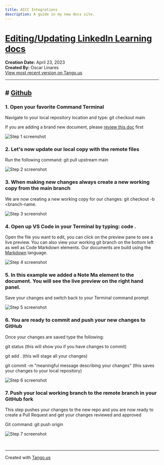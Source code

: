 ```yaml
---
title: AICC Integrations
description: A guide in my new docs site.
---
```


# [Editing/Updating LinkedIn Learning docs](https://app.tango.us/app/workflow/194c0a69-78ee-4c1e-8687-0092f6e46163?utm_source=markdown&utm_medium=markdown&utm_campaign=workflow%20export%20links)

__Creation Date:__ April 23, 2023  
__Created By:__ Oscar Linares  
[View most recent version on Tango.us](https://app.tango.us/app/workflow/194c0a69-78ee-4c1e-8687-0092f6e46163?utm_source=markdown&utm_medium=markdown&utm_campaign=workflow%20export%20links)



***




## # [Github](https://github.com)


### 1. Open your favorite Command Terminal

Navigate to your local repository location and type: git checkout main

If you are adding a brand new document, please [review this doc](https://review.learn.microsoft.com/en-us/help/get-started/add-new-article?branch=main&pivots=learn-authoring-pack-yes) first

![Step 1 screenshot](https://images.tango.us/workflows/194c0a69-78ee-4c1e-8687-0092f6e46163/steps/b0734801-b9e7-42f1-96fc-4052de35aaf3/f0193c8d-c4ad-49da-9b41-3cd623209604.png?crop=focalpoint&fit=crop&fp-x=0.5000&fp-y=0.5000&w=1200&border=2%2CF4F2F7&border-radius=8%2C8%2C8%2C8&border-radius-inner=8%2C8%2C8%2C8&blend-align=bottom&blend-mode=normal&blend-x=0&blend-w=1200&blend64=aHR0cHM6Ly9pbWFnZXMudGFuZ28udXMvc3RhdGljL21hZGUtd2l0aC10YW5nby13YXRlcm1hcmstdjIucG5n&mark-x=2&mark-y=1257&m64=aHR0cHM6Ly9pbWFnZXMudGFuZ28udXMvc3RhdGljL2JsYW5rLnBuZz9tYXNrPWNvcm5lcnMmYm9yZGVyPTQlMkNGRjc0NDImdz05MjEmaD02MiZmaXQ9Y3JvcCZjb3JuZXItcmFkaXVzPTEw)


### 2. Let's now update our local copy with the remote files

Run the following command: git pull upstream main

![Step 2 screenshot](https://images.tango.us/workflows/194c0a69-78ee-4c1e-8687-0092f6e46163/steps/4d264ffa-fcdd-4670-89e7-562c42312576/a8a9cde1-b600-4164-8057-8ab149e86f78.png?crop=focalpoint&fit=crop&fp-x=0.5000&fp-y=0.5000&w=1200&border=2%2CF4F2F7&border-radius=8%2C8%2C8%2C8&border-radius-inner=8%2C8%2C8%2C8&blend-align=bottom&blend-mode=normal&blend-x=0&blend-w=1200&blend64=aHR0cHM6Ly9pbWFnZXMudGFuZ28udXMvc3RhdGljL21hZGUtd2l0aC10YW5nby13YXRlcm1hcmstdjIucG5n&mark-x=217&mark-y=50&m64=aHR0cHM6Ly9pbWFnZXMudGFuZ28udXMvc3RhdGljL2JsYW5rLnBuZz9tYXNrPWNvcm5lcnMmYm9yZGVyPTQlMkNGRjc0NDImdz0yNDEmaD0zMiZmaXQ9Y3JvcCZjb3JuZXItcmFkaXVzPTEw)


### 3. When making new changes always create a new working copy from the main branch

We are now creating a new working copy for our changes: git checkout -b <branch-name.

![Step 3 screenshot](https://images.tango.us/workflows/194c0a69-78ee-4c1e-8687-0092f6e46163/steps/ae9d156a-2113-464c-9d51-5410a995c8ab/6fb77cab-c243-4ced-93a3-7efa2f91cec3.png?crop=focalpoint&fit=crop&fp-x=0.5000&fp-y=0.5000&w=1200&border=2%2CF4F2F7&border-radius=8%2C8%2C8%2C8&border-radius-inner=8%2C8%2C8%2C8&blend-align=bottom&blend-mode=normal&blend-x=0&blend-w=1200&blend64=aHR0cHM6Ly9pbWFnZXMudGFuZ28udXMvc3RhdGljL21hZGUtd2l0aC10YW5nby13YXRlcm1hcmstdjIucG5n&mark-x=284&mark-y=39&m64=aHR0cHM6Ly9pbWFnZXMudGFuZ28udXMvc3RhdGljL2JsYW5rLnBuZz9tYXNrPWNvcm5lcnMmYm9yZGVyPTQlMkNGRjc0NDImdz05MDcmaD01NiZmaXQ9Y3JvcCZjb3JuZXItcmFkaXVzPTEw)


### 4. Open up VS Code in your Terminal by typing: code . 

Open the file you want to edit, you can click on the preview pane to see a live preview. You can also view your working git branch on the bottom left as well as Code Markdown elements. Our documents are build using the [Markdown](https://review.learn.microsoft.com/en-us/help/platform/markdown-reference?toc=%2Fhelp%2Fget-started%2Ftoc.json&bc=%2Fhelp%2Fget-started%2Fbreadcrumb%2Ftoc.json&branch=main) language.

![Step 4 screenshot](https://images.tango.us/workflows/194c0a69-78ee-4c1e-8687-0092f6e46163/steps/3cfbf3a4-1453-4a0b-9d17-b61b17b9e513/fbe1c78b-8e84-41de-b782-32ddbf1e75f6.png?crop=focalpoint&fit=crop&fp-x=0.5000&fp-y=0.5000&w=1200&border=2%2CF4F2F7&border-radius=8%2C8%2C8%2C8&border-radius-inner=8%2C8%2C8%2C8&blend-align=bottom&blend-mode=normal&blend-x=0&blend-w=1200&blend64=aHR0cHM6Ly9pbWFnZXMudGFuZ28udXMvc3RhdGljL21hZGUtd2l0aC10YW5nby13YXRlcm1hcmstdjIucG5n)


### 5. In this example we added a Note Ma element to the document. You will see the live preview on the right hand panel. 

Save your changes and switch back to your Terminal command prompt

![Step 5 screenshot](https://images.tango.us/workflows/194c0a69-78ee-4c1e-8687-0092f6e46163/steps/439b7124-370b-4983-b946-38e25f277df1/673d66cf-d698-48c7-964e-86ebfbee8fea.png?crop=focalpoint&fit=crop&fp-x=0.5000&fp-y=0.5000&w=1200&border=2%2CF4F2F7&border-radius=8%2C8%2C8%2C8&border-radius-inner=8%2C8%2C8%2C8&blend-align=bottom&blend-mode=normal&blend-x=0&blend-w=1200&blend64=aHR0cHM6Ly9pbWFnZXMudGFuZ28udXMvc3RhdGljL21hZGUtd2l0aC10YW5nby13YXRlcm1hcmstdjIucG5n&mark-x=258&mark-y=351&m64=aHR0cHM6Ly9pbWFnZXMudGFuZ28udXMvc3RhdGljL2JsYW5rLnBuZz9tYXNrPWNvcm5lcnMmYm9yZGVyPTQlMkNGRjc0NDImdz00NTUmaD04OCZmaXQ9Y3JvcCZjb3JuZXItcmFkaXVzPTEw)


### 6. You are ready to commit and push your new changes to GitHub

Once your changes are saved type the following:

git status (this will show you if you have changes to commit)

git add . (this will stage all your changes)

git commit -m "meaningful message describing your changes" (this saves your changes to your local repository)

![Step 6 screenshot](https://images.tango.us/workflows/194c0a69-78ee-4c1e-8687-0092f6e46163/steps/8dc34605-0b29-4e5b-8f07-02c132ff2f87/f457f10b-fc44-44ec-8acf-7ed32eab2242.png?crop=focalpoint&fit=crop&fp-x=0.5000&fp-y=0.5000&w=1200&border=2%2CF4F2F7&border-radius=8%2C8%2C8%2C8&border-radius-inner=8%2C8%2C8%2C8&blend-align=bottom&blend-mode=normal&blend-x=0&blend-w=1200&blend64=aHR0cHM6Ly9pbWFnZXMudGFuZ28udXMvc3RhdGljL21hZGUtd2l0aC10YW5nby13YXRlcm1hcmstdjIucG5n&mark-x=543&mark-y=150&m64=aHR0cHM6Ly9pbWFnZXMudGFuZ28udXMvc3RhdGljL2JsYW5rLnBuZz9tYXNrPWNvcm5lcnMmYm9yZGVyPTQlMkNGRjc0NDImdz0xMzAmaD0yNyZmaXQ9Y3JvcCZjb3JuZXItcmFkaXVzPTEw)


### 7. Push your local working branch to the remote branch in your GitHub fork

This step pushes your changes to the new repo and you are now ready to create a Pull Request and get your changes reviewed and approved

Git command: git push origin <your-working-branch-name>

![Step 7 screenshot](https://images.tango.us/workflows/194c0a69-78ee-4c1e-8687-0092f6e46163/steps/1edcf5e3-13d3-4519-8204-6f2192c95ef5/25c421a9-738f-4d07-97de-df13c852f0d1.png?crop=focalpoint&fit=crop&fp-x=0.5000&fp-y=0.5000&w=1200&border=2%2CF4F2F7&border-radius=8%2C8%2C8%2C8&border-radius-inner=8%2C8%2C8%2C8&blend-align=bottom&blend-mode=normal&blend-x=0&blend-w=1200&blend64=aHR0cHM6Ly9pbWFnZXMudGFuZ28udXMvc3RhdGljL21hZGUtd2l0aC10YW5nby13YXRlcm1hcmstdjIucG5n&mark-x=653&mark-y=75&m64=aHR0cHM6Ly9pbWFnZXMudGFuZ28udXMvc3RhdGljL2JsYW5rLnBuZz9tYXNrPWNvcm5lcnMmYm9yZGVyPTQlMkNGRjc0NDImdz01NDMmaD00MSZmaXQ9Y3JvcCZjb3JuZXItcmFkaXVzPTEw)

<br/>

***
Created with [Tango.us](https://tango.us?utm_source=markdown&utm_medium=markdown&utm_campaign=workflow%20export%20links)
